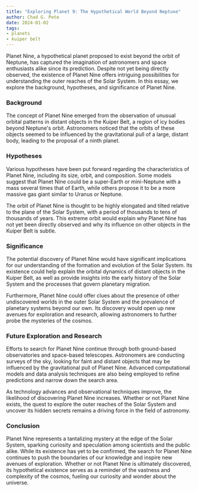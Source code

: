 ```yaml
---
title: "Exploring Planet 9: The Hypothetical World Beyond Neptune"
author: Chad G. Pete
date: 2024-01-02
tags:
- planets
- kuiper belt
---
```


Planet Nine, a hypothetical planet proposed to exist beyond the orbit of Neptune, has captured the imagination of astronomers and space enthusiasts alike since its prediction. Despite not yet being directly observed, the existence of Planet Nine offers intriguing possibilities for understanding the outer reaches of the Solar System. In this essay, we explore the background, hypotheses, and significance of Planet Nine.

### Background

The concept of Planet Nine emerged from the observation of unusual orbital patterns in distant objects in the Kuiper Belt, a region of icy bodies beyond Neptune's orbit. Astronomers noticed that the orbits of these objects seemed to be influenced by the gravitational pull of a large, distant body, leading to the proposal of a ninth planet.

### Hypotheses

Various hypotheses have been put forward regarding the characteristics of Planet Nine, including its size, orbit, and composition. Some models suggest that Planet Nine could be a super-Earth or mini-Neptune with a mass several times that of Earth, while others propose it to be a more massive gas giant similar to Uranus or Neptune.

The orbit of Planet Nine is thought to be highly elongated and tilted relative to the plane of the Solar System, with a period of thousands to tens of thousands of years. This extreme orbit would explain why Planet Nine has not yet been directly observed and why its influence on other objects in the Kuiper Belt is subtle.

### Significance

The potential discovery of Planet Nine would have significant implications for our understanding of the formation and evolution of the Solar System. Its existence could help explain the orbital dynamics of distant objects in the Kuiper Belt, as well as provide insights into the early history of the Solar System and the processes that govern planetary migration.

Furthermore, Planet Nine could offer clues about the presence of other undiscovered worlds in the outer Solar System and the prevalence of planetary systems beyond our own. Its discovery would open up new avenues for exploration and research, allowing astronomers to further probe the mysteries of the cosmos.

### Future Exploration and Research

Efforts to search for Planet Nine continue through both ground-based observatories and space-based telescopes. Astronomers are conducting surveys of the sky, looking for faint and distant objects that may be influenced by the gravitational pull of Planet Nine. Advanced computational models and data analysis techniques are also being employed to refine predictions and narrow down the search area.

As technology advances and observational techniques improve, the likelihood of discovering Planet Nine increases. Whether or not Planet Nine exists, the quest to explore the outer reaches of the Solar System and uncover its hidden secrets remains a driving force in the field of astronomy.

### Conclusion

Planet Nine represents a tantalizing mystery at the edge of the Solar System, sparking curiosity and speculation among scientists and the public alike. While its existence has yet to be confirmed, the search for Planet Nine continues to push the boundaries of our knowledge and inspire new avenues of exploration. Whether or not Planet Nine is ultimately discovered, its hypothetical existence serves as a reminder of the vastness and complexity of the cosmos, fueling our curiosity and wonder about the universe.